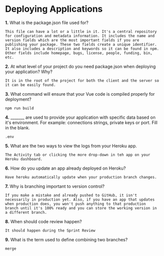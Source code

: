 # Deploying Applications

**1.** What is the package.json file used for?
<!-- enter you answer in the space below -->
```
This file can have a lot or a little in it. It's a central repository for configuration and metadata information. It includes the name and version fields which are the most important fields if you are publishing your package. These two fields create a unique identifier. It also includes a description and keywords so it can be found in npm. Other fields include homepage, bugs, license, people, funding, bin, etc.
``` 
**2.** At what level of your project do you need package.json when deploying your application? Why?
<!-- enter you answer in the space below -->
```
It is in the root of the project for both the client and the server so it can be easily found.
```
**3.** What command will ensure that your Vue code is compiled properly for deployment?
<!-- enter you answer in the space below -->
```
npm run build
```
**4.** _______ are used to provide your application with specific data based on it's environment. For example: connections strings, private keys or port. Fill in the blank.
<!-- enter you answer in the space below -->
```
.env
```
**5.** What are the two ways to view the logs from your Heroku app.
<!-- enter you answer in the space below -->
```
The Activity tab or clicking the more drop-down in teh app on your Heroku dashboard.
```
**6.** How do you update an app already deployed on Heroku?
<!-- enter you answer in the space below -->
```
Have heroku automatically update when your production branch changes.
```
**7.** Why is branching important to version control?
<!-- enter you answer in the space below -->
```
If you make a mistake and already pushed to GitHub, it isn't necessarily in production yet. Also, if you have an app that updates when production does, you won't push anything to that production branch until it's 100% ready and you can store the working version in a different branch.
```
**8.** When should code review happen?
<!-- enter you answer in the space below -->
```
It should happen during the Sprint Review
```
**9.** What is the term used to define combining two branches?
<!-- enter you answer in the space below -->
```
merge
```
